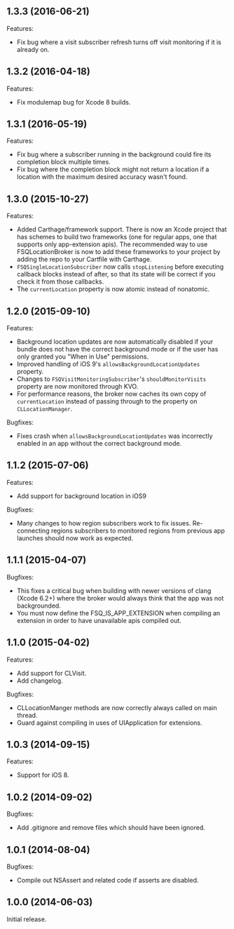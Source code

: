 ## 1.3.3 (2016-06-21)

Features:

- Fix bug where a visit subscriber refresh turns off visit monitoring if it is already on.

## 1.3.2 (2016-04-18)

Features:

- Fix modulemap bug for Xcode 8 builds.

## 1.3.1 (2016-05-19)

Features:

- Fix bug where a subscriber running in the background could fire its completion block multiple times.
- Fix bug where the completion block might not return a location if a location with the maximum desired accuracy wasn't found.

## 1.3.0 (2015-10-27)

Features:

 - Added Carthage/framework support. There is now an Xcode project that has schemes to build two frameworks (one for regular apps, one that supports only app-extension apis). The recommended way to use FSQLocationBroker is now to add these frameworks to your project by adding the repo to your Cartfile with Carthage.
 - `FSQSingleLocationSubscriber` now calls `stopListening` before executing callback blocks instead of after, so that its state will be correct if you check it from those callbacks.
 - The `currentLocation` property is now atomic instead of nonatomic.


## 1.2.0 (2015-09-10)

Features:

 - Background location updates are now automatically disabled if your bundle does not have the correct background mode or if the user has only granted you "When in Use" permissions.
 - Improved handling of iOS 9's `allowsBackgroundLocationUpdates` property.
 - Changes to `FSQVisitMonitoringSubscriber`'s `shouldMonitorVisits` property are now monitored through KVO.
 - For performance reasons, the broker now caches its own copy of `currentLocation` instead of passing through to the property on `CLLocationManager`.

Bugfixes:

 - Fixes crash when `allowsBackgroundLocationUpdates` was incorrectly enabled in an app without the correct background mode.


## 1.1.2 (2015-07-06)

Features:

 - Add support for background location in iOS9

Bugfixes:

 - Many changes to how region subscribers work to fix issues. Re-connecting regions subscribers to monitored regions from previous app launches should now work as expected.

## 1.1.1 (2015-04-07)

Bugfixes:

 - This fixes a critical bug when building with newer versions of clang (Xcode 6.2+) where the broker would always think that the app was not backgrounded.
 - You must now define the FSQ_IS_APP_EXTENSION when compiling an extension in order to have unavailable apis compiled out.

## 1.1.0 (2015-04-02)

Features:

 - Add support for CLVisit.
 - Add changelog.

Bugfixes:

 - CLLocationManger methods are now correctly always called on main thread.
 - Guard against compiling in uses of UIApplication for extensions.

## 1.0.3 (2014-09-15)

Features:

 - Support for iOS 8.

## 1.0.2 (2014-09-02)

Bugfixes:

 - Add .gitignore and remove files which should have been ignored.
 
## 1.0.1 (2014-08-04)

Bugfixes:

 - Compile out NSAssert and related code if asserts are disabled.

## 1.0.0 (2014-06-03)

Initial release.
